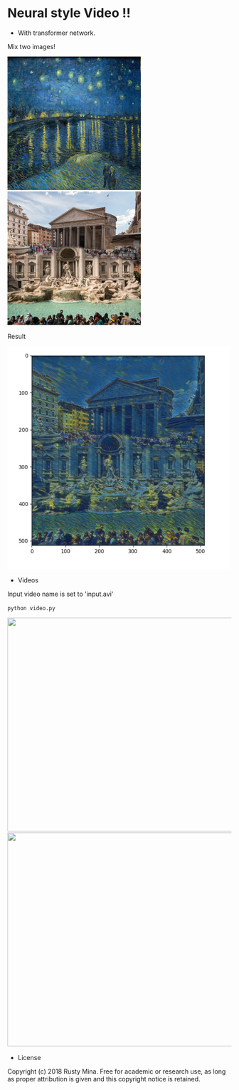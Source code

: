 # Neural style Video !!

- With transformer network.

Mix two images!
<p><img src='images/gogh.jpg', width=300, height=300><img src='images/trevi.jpg', width=300, height=300></p>


Result
<p><img src='sample.JPG', width=500, height=500></p>



- Videos

Input video name is set to 'input.avi'

`python video.py`

<p><img src='in.gif', width=640, height=480><img src='out.gif', width=640, height=480></p>

- License


Copyright (c) 2018 Rusty Mina. Free for academic or research use, as long as proper attribution is given and this copyright notice is retained.
